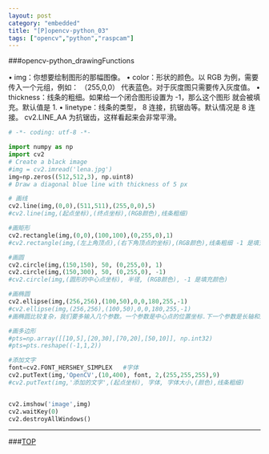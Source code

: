 ```yaml
---
layout: post
category: "embedded"
title: "[P]opencv-python_03"
tags: ["opencv","python","raspcam"]
---
```


<a name="top"></a>
###opencv-python_drawingFunctions



• img：你想要绘制图形的那幅图像。
• color：形状的颜色。以 RGB 为例，需要传入一个元组，例如： （255,0,0）
代表蓝色。对于灰度图只需要传入灰度值。
• thickness：线条的粗细。如果给一个闭合图形设置为 -1，那么这个图形
就会被填充。默认值是 1.
• linetype：线条的类型， 8 连接，抗锯齿等。默认情况是 8 连接。 cv2.LINE_AA
为抗锯齿，这样看起来会非常平滑。

```python
# -*- coding: utf-8 -*-

import numpy as np
import cv2
# Create a black image
#img = cv2.imread('lena.jpg')
img=np.zeros((512,512,3), np.uint8)
# Draw a diagonal blue line with thickness of 5 px

# 画线  
cv2.line(img,(0,0),(511,511),(255,0,0),5)
#cv2.line(img,(起点坐标),(终点坐标),(RGB颜色),线条粗细)

#画矩形
cv2.rectangle(img,(0,0),(100,100),(0,255,0),1)
#cv2.rectangle(img,(左上角顶点),(右下角顶点的坐标),(RGB颜色),线条粗细 -1 是填充颜色)

#画圆
cv2.circle(img,(150,150), 50, (0,255,0), 1)
cv2.circle(img,(150,300), 50, (0,255,0), -1)
#cv2.circle(img,(圆形的中心点坐标), 半径, (RGB颜色), -1 是填充颜色)

#画椭圆
cv2.ellipse(img,(256,256),(100,50),0,0,180,255,-1)
#cv2.ellipse(img,(256,256),(100,50),0,0,180,255,-1)
#画椭圆比较复杂，我们要多输入几个参数。一个参数是中心点的位置坐标.下一个参数是长轴和短轴的长度。椭圆沿逆时针方向旋转的角度。椭圆弧演顺时针方向起始的角度和结束角度，如果是 0 很 360，就是整个椭圆。查看cv2.ellipse() 可以得到更多信息。下面的例子是在图片的中心绘制半个椭圆。

#画多边形
#pts=np.array([[10,5],[20,30],[70,20],[50,10]], np.int32)
#pts=pts.reshape((-1,1,2))

#添加文字
font=cv2.FONT_HERSHEY_SIMPLEX	#字体
cv2.putText(img,'OpenCV',(10,400), font, 2,(255,255,255),9)
#cv2.putText(img,'添加的文字',(起点坐标), 字体, 字体大小,(颜色),线条粗细)


cv2.imshow('image',img)
cv2.waitKey(0)
cv2.destroyAllWindows()


```


- - - 

###[TOP](#top)
